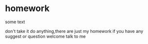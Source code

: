 # homework
some text

don't take it do anything,there are just my homework
if you have any suggest or question
welcome talk to me
